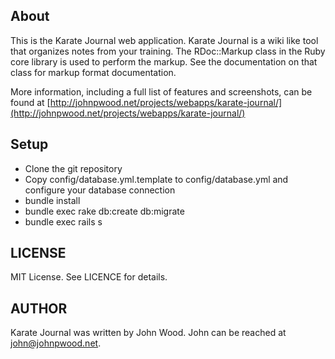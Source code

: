 ## About

This is the Karate Journal web application.  Karate Journal is a wiki like tool
that organizes notes from your training.  The RDoc::Markup class in the Ruby
core library is used to perform the markup.  See the documentation on that class
for markup format documentation.

More information, including a full list of features and screenshots, can be
found at [http://johnpwood.net/projects/webapps/karate-journal/](http://johnpwood.net/projects/webapps/karate-journal/)


## Setup
* Clone the git repository
* Copy config/database.yml.template to config/database.yml and configure your database connection
* bundle install
* bundle exec rake db:create db:migrate
* bundle exec rails s


## LICENSE
MIT License.  See LICENCE for details.


## AUTHOR
Karate Journal was written by John Wood.  John can be reached at john@johnpwood.net.

